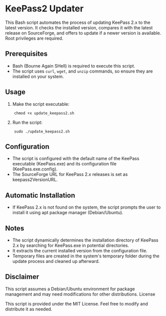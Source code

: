 # KeePass2 Updater

This Bash script automates the process of updating KeePass 2.x to the latest version. It checks the installed version, compares it with the latest release on SourceForge, and offers to update if a newer version is available. Root privileges are required.

## Prerequisites

- Bash (Bourne Again SHell) is required to execute this script.
- The script uses `curl`, `wget`, and `unzip` commands, so ensure they are installed on your system.
  
## Usage

1. Make the script executable:

```console
    chmod +x update_keepass2.sh
```
2. Run the script:

```console
    sudo ./update_keepass2.sh
```

## Configuration

- The script is configured with the default name of the KeePass executable (KeePass.exe) and its configuration file (KeePass.exe.config).
- The SourceForge URL for KeePass 2.x releases is set as keepass2VersionURL.

## Automatic Installation

- If KeePass 2.x is not found on the system, the script prompts the user to install it using apt package manager (Debian/Ubuntu).

## Notes

- The script dynamically determines the installation directory of KeePass 2.x by searching for KeePass.exe in potential directories.
- It extracts the current installed version from the configuration file.
- Temporary files are created in the system's temporary folder during the update process and cleaned up afterward.

## Disclaimer

This script assumes a Debian/Ubuntu environment for package management and may need modifications for other distributions.
License

This script is provided under the MIT License. Feel free to modify and distribute it as needed.
